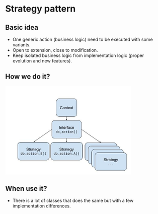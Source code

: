 # Strategy pattern

## Basic idea

- One generic action (business logic) need to be executed with some variants.
- Open to extension, close to modification.
- Keep isolated business logic from implementation logic (proper evolution and new features).

## How we do it?

<img src="statics/schema.jpg" alt="general idea" width="400"/>

## When use it?

- There is a lot of classes that does the same but with a few implementation differences.
